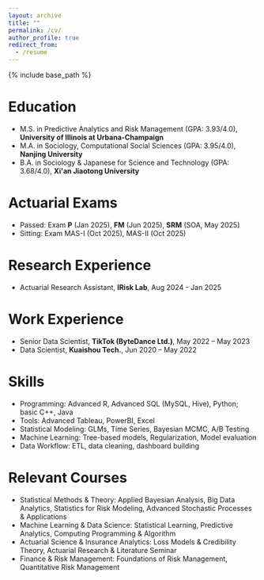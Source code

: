 ```yaml
---
layout: archive
title: ""
permalink: /cv/
author_profile: true
redirect_from:
  - /resume
---
```


{% include base_path %}

Education
======
* M.S. in Predictive Analytics and Risk Management (GPA: 3.93/4.0), **University of Illinois at Urbana-Champaign**
* M.A. in Sociology, Computational Social Sciences (GPA: 3.95/4.0), **Nanjing University** 
* B.A. in Sociology & Japanese for Science and Technology (GPA: 3.68/4.0), **Xi'an Jiaotong University**

Actuarial Exams
======
* Passed: Exam **P** (Jan 2025), **FM** (Jun 2025), **SRM** (SOA, May 2025) 
* Sitting: Exam MAS-I (Oct 2025), MAS-II (Oct 2025) 

Research Experience
======

* Actuarial Research Assistant, **IRisk Lab**, Aug 2024 - Jan 2025

Work Experience
======

* Senior Data Scientist, **TikTok (ByteDance Ltd.)**, May 2022 – May 2023
* Data Scientist, **Kuaishou Tech.**, Jun 2020 – May 2022

Skills
======
* Programming: Advanced R, Advanced SQL (MySQL, Hive), Python; basic C++, Java
* Tools: Advanced Tableau, PowerBI, Excel
* Statistical Modeling: GLMs, Time Series, Bayesian MCMC, A/B Testing
* Machine Learning: Tree-based models, Regularization, Model evaluation
* Data Workflow: ETL, data cleaning, dashboard building

Relevant Courses
======
* Statistical Methods & Theory: Applied Bayesian Analysis, Big Data Analytics, Statistics for Risk Modeling, Advanced Stochastic Processes & Applications
* Machine Learning & Data Science: Statistical Learning, Predictive Analytics, Computing Programming & Algorithm
* Actuarial Science & Insurance Analytics: Loss Models & Credibility Theory, Actuarial Research & Literature Seminar
* Finance & Risk Management: Foundations of Risk Management, Quantitative Risk Management
  


